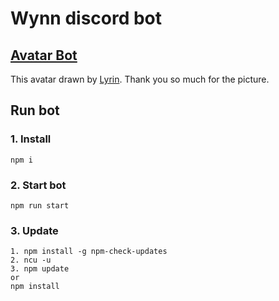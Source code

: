# Wynn discord bot

## [Avatar Bot](https://i.pximg.net/img-original/img/2017/11/29/16/42/23/66087872_p0.jpg)

This avatar drawn by [Lyrin](https://www.pixiv.net/en/users/12546488). 
Thank you so much for the picture.

## Run bot

### 1. Install
```
npm i
```
### 2. Start bot
```
npm run start
```
### 3. Update
```
1. npm install -g npm-check-updates
2. ncu -u
3. npm update
or 
npm install
```
